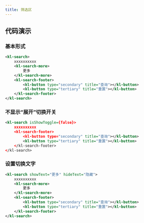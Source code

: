 ```yaml
---
title: 筛选区
---
```


## 代码演示

### 基本形式

<!-- demo_start -->
<div class="m-example"></div>

```xml
<kl-search>
    xxxxxxxxxx
    <kl-search-more>
        更多
    </kl-search-more>
    <kl-search-footer>
        <kl-button type="secondary" title="查询"></kl-button>
        <kl-button type="tertiary" title="重置"></kl-button>
    </kl-search-footer>
</kl-search>
```
<!-- demo_end -->

### 不显示“展开”切换开关

<!-- demo_start -->
<div class="m-example"></div>

```xml
<kl-search isShowToggle={false}>
    xxxxxxxxxx
    <kl-search-footer>
        <kl-button type="secondary" title="查询"></kl-button>
        <kl-button type="tertiary" title="重置"></kl-button>
    </kl-search-footer>
</kl-search>
```
<!-- demo_end -->

### 设置切换文字

<!-- demo_start -->
<div class="m-example"></div>

```xml
<kl-search showText="更多" hideText="隐藏">
    xxxxxxxxxx
    <kl-search-more>
        更多
    </kl-search-more>
    <kl-search-footer>
        <kl-button type="secondary" title="查询"></kl-button>
        <kl-button type="tertiary" title="重置"></kl-button>
    </kl-search-footer>
</kl-search>
```
<!-- demo_end -->
